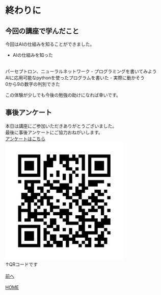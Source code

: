# 終わりに

## 今回の講座で学んだこと
今回はAIの仕組みを知ることができました。  
- AIの仕組みを知った
<br>
パーセプトロン、ニューラルネットワーク
- プログラミングを書いてみよう
<br>
AIに応用可能なpythonを使ったプログラムを書いた
- 実際に動かそう
<br>
0から9の数字の判別できた

この体験が少しでも今後の勉強の助けになれば幸いです。  

## 事後アンケート
本日は講座にご参加いただきありがとうございました。  
最後に事後アンケートにご協力おねがいします。  
[アンケートはこちら](https://forms.gle/U593nFjjSk4zqwH4A)
<br>
![ankate](./images/ankate_owari.png)
<br>
↑QRコードです  
<br>
[前へ](../04fourth/page.md)
<br>
<br>
[HOME](../index.md)
